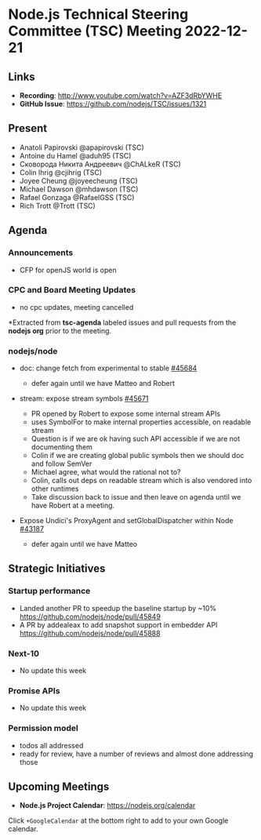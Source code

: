 # Node.js Technical Steering Committee (TSC) Meeting 2022-12-21

## Links

* **Recording**:  <http://www.youtube.com/watch?v=AZF3dRbYWHE>
* **GitHub Issue**: <https://github.com/nodejs/TSC/issues/1321>

## Present

* Anatoli Papirovski @apapirovski (TSC)
* Antoine du Hamel @aduh95 (TSC)
* Сковорода Никита Андреевич @ChALkeR (TSC)
* Colin Ihrig @cjihrig (TSC)
* Joyee Cheung @joyeecheung (TSC)
* Michael Dawson @mhdawson (TSC)
* Rafael Gonzaga @RafaelGSS (TSC)
* Rich Trott @Trott (TSC)

## Agenda

### Announcements

* CFP for openJS world is open

### CPC and Board Meeting Updates

* no cpc updates, meeting cancelled

*Extracted from **tsc-agenda** labeled issues and pull requests from the **nodejs org** prior to the meeting.

### nodejs/node

* doc: change fetch from experimental to stable [#45684](https://github.com/nodejs/node/pull/45684)
  * defer again until we have Matteo and Robert
* stream: expose stream symbols [#45671](https://github.com/nodejs/node/pull/45671)
  * PR opened by Robert to expose some internal stream APIs
  * uses SymbolFor to make internal properties accessible, on readable stream
  * Question is if we are ok having such API accessible if we are not documenting them
  * Colin if we are creating global public symbols then we should doc and follow SemVer
  * Michael agree, what would the rational not to?
  * Colin, calls out deps on readable stream which is also vendored into other runtimes
  * Take discussion back to issue and then leave on agenda until we have Robert at a meeting.

* Expose Undici's ProxyAgent and setGlobalDispatcher within Node [#43187](https://github.com/nodejs/node/issues/43187)
  * defer again until we have Matteo

## Strategic Initiatives

### Startup performance

* Landed another PR to speedup the baseline startup by ~10% <https://github.com/nodejs/node/pull/45849>
* A PR by addealeax to add snapshot support in embedder API <https://github.com/nodejs/node/pull/45888>

### Next-10

* No update this week

### Promise APIs

* No update this week

### Permission model

* todos all addressed
* ready for review, have a number of reviews and almost done addressing those

## Upcoming Meetings

* **Node.js Project Calendar**: <https://nodejs.org/calendar>

Click `+GoogleCalendar` at the bottom right to add to your own Google calendar.
